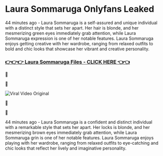 # Laura Sommaruga Onlyfans Leaked

<p>44 minutes ago - Laura Sommaruga is a self-assured and unique individual with a distinct style that sets her apart. Her hair is blonde, and her mesmerizing green eyes immediately grab attention, while Laura Sommaruga expression is one of her notable features. Laura Sommaruga enjoys getting creative with her wardrobe, ranging from relaxed outfits to bold and chic looks that showcase her vibrant and creative personality.</p><p>
<h3><a href="https://fansleaks.com-getfree.pro/laura-sommaruga" rel="nofollow">👉👉👉 Laura Sommaruga Files - CLICK HERE 👈👈</a></h3>
<p>🔻</p>
<p>🔻</p> <p>
<a href="https://fansleaks.com-getfree.pro/laura-sommaruga" rel="nofollow"><img src="https://i.imgur.com/0ZbtXZ5.gif" alt="Viral Video Original" style="max-width: 100%; display: inline-block;" data-target="animated-image.originalImage"></a>
<p>🔻</p>
<p>🔻</p> <p>44 minutes ago - Laura Sommaruga is a confident and distinct individual with a remarkable style that sets her apart. Her locks is blonde, and her mesmerizing brown eyes immediately grab attention, while Laura Sommaruga grin is one of her notable features. Laura Sommaruga enjoys playing with her wardrobe, ranging from relaxed outfits to eye-catching and chic looks that reflect her lively and imaginative personality.</p>